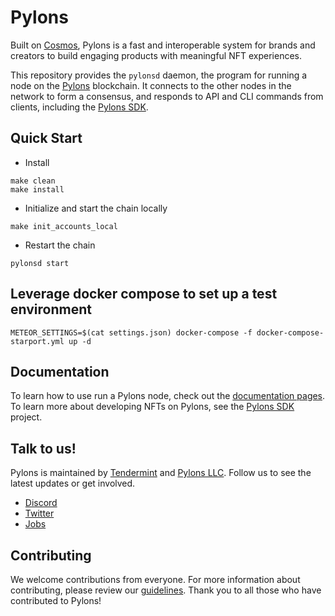 <!--
We could potentially replace this "# Pylons" header with a custom image (see https://github.com/tendermint/starport)
-->
# Pylons

<!-- TODO rewrite this description --->

Built on [Cosmos](http://www.cosmos.network/), Pylons is a fast and interoperable system for brands and creators to build engaging products with meaningful NFT experiences.

This repository provides the `pylonsd` daemon, the program for running a node on the [Pylons](https://pylons.tech) blockchain.
It connects to the other nodes in the network to form a consensus, and responds to API and CLI commands from clients, including the [Pylons SDK](https://github.com/Pylons-tech/pylons_sdk).

## Quick Start
* Install

```shell
make clean
make install
```
* Initialize and start the chain locally

```shell
make init_accounts_local
```

* Restart the chain
```shell
pylonsd start
```


## Leverage docker compose to set up a test environment
```shell
METEOR_SETTINGS=$(cat settings.json) docker-compose -f docker-compose-starport.yml up -d
```

## Documentation
To learn how to use run a Pylons node, check out the [documentation pages](./docs/README.md).  To learn more about developing NFTs on Pylons, see the [Pylons SDK](https://github.com/Pylons-tech/pylons_sdk) project. 

## Talk to us!

Pylons is maintained by [Tendermint](https://tendermint.com/) and [Pylons LLC](https://pylons.tech).  Follow us to see the latest updates or get involved.
* [Discord](https://discord.gg/dZgUGy32j7)
* [Twitter](https://twitter.com/pylonstech)
* [Jobs](https://tendermint.com/careers/)

## Contributing 

We welcome contributions from everyone.  For more information about contributing, please review our [guidelines](CONTRIBUTING.md).  Thank you to all those who have contributed to Pylons!
